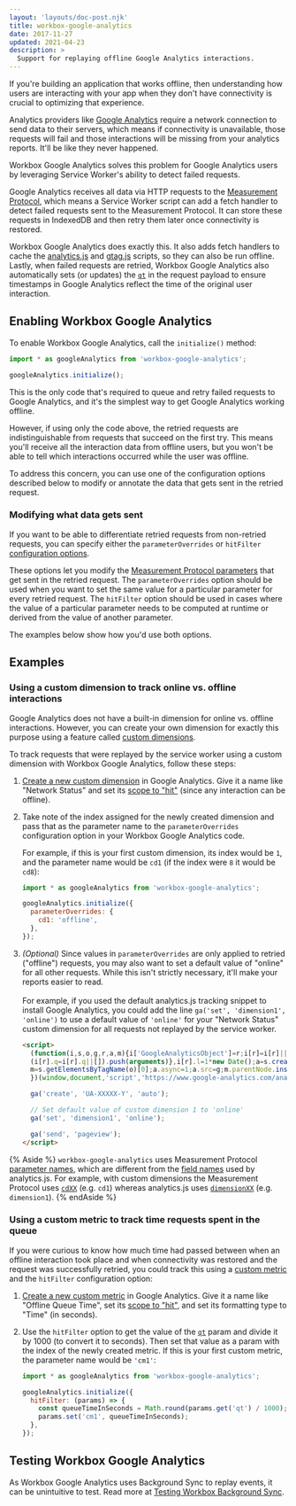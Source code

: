 ```yaml
---
layout: 'layouts/doc-post.njk'
title: workbox-google-analytics
date: 2017-11-27
updated: 2021-04-23
description: >
  Support for replaying offline Google Analytics interactions.
---
```


If you're building an application that works offline, then understanding
how users are interacting with your app when they don't have connectivity
is crucial to optimizing that experience.

Analytics providers like
[Google Analytics](https://www.google.com/analytics) require a network
connection to send data to their servers, which means if connectivity is
unavailable, those requests will fail and those interactions will be
missing from your analytics reports. It'll be like they never happened.

Workbox Google Analytics solves this problem for Google Analytics users by
leveraging Service Worker's ability to detect failed requests.

Google Analytics receives all data via HTTP requests to the
[Measurement Protocol](https://developers.google.com/analytics/devguides/collection/protocol/v1/),
which means a Service Worker script can add a fetch handler to detect
failed requests sent to the Measurement Protocol. It can store these
requests in IndexedDB and then retry them later once connectivity is
restored.

Workbox Google Analytics does exactly this. It also adds fetch
handlers to cache the
[analytics.js](https://developers.google.com/analytics/devguides/collection/analyticsjs/) and
[gtag.js](https://developers.google.com/analytics/devguides/collection/gtagjs/)
scripts, so they can also be run offline. Lastly, when failed requests are
retried, Workbox Google Analytics also automatically sets (or updates) the
[`qt`](https://developers.google.com/analytics/devguides/collection/protocol/v1/parameters#qt)
in the request payload to ensure timestamps in Google Analytics reflect the
time of the original user interaction.

## Enabling Workbox Google Analytics

To enable Workbox Google Analytics, call the `initialize()` method:

```js
import * as googleAnalytics from 'workbox-google-analytics';

googleAnalytics.initialize();
```

This is the only code that's required to queue and retry failed requests to
Google Analytics, and it's the simplest way to get Google Analytics working
offline.

However, if using only the code above, the retried requests are
indistinguishable from requests that succeed on the first try. This means
you'll receive all the interaction data from offline users, but you won't
be able to tell which interactions occurred while the user was offline.

To address this concern, you can use one of the configuration options
described below to modify or annotate the data that gets sent in the
retried request.

### Modifying what data gets sent

If you want to be able to differentiate retried requests from non-retried
requests, you can specify either the `parameterOverrides` or `hitFilter`
[configuration options](https://developers.google.com/web/tools/workbox/reference-docs/latest/module-workbox-google-analytics#.initialize).

These options let you modify the
[Measurement Protocol parameters](https://developers.google.com/analytics/devguides/collection/protocol/v1/parameters)
that get sent in the retried request. The `parameterOverrides` option
should be used when you want to set the same value for a particular
parameter for every retried request. The `hitFilter` option should be used
in cases where the value of a particular parameter needs to be computed at
runtime or derived from the value of another parameter.

The examples below show how you'd use both options.

## Examples

### Using a custom dimension to track online vs. offline interactions

Google Analytics does not have a built-in dimension for online vs. offline
interactions. However, you can create your own dimension for exactly this
purpose using a feature called
[custom dimensions](https://support.google.com/analytics/answer/2709828).

To track requests that were replayed by the service worker using a custom
dimension with Workbox Google Analytics, follow these steps:

1. [Create a new custom dimension](https://support.google.com/analytics/answer/2709829)
   in Google Analytics. Give it a name like "Network Status" and set its
   [scope to "hit"](https://support.google.com/analytics/answer/2709828#example-hit)
   (since any interaction can be offline).
2. Take note of the index assigned for the newly created dimension and pass
   that as the parameter name to the `parameterOverrides` configuration option
   in your Workbox Google Analytics code.  

   For example, if this is your first custom dimension, its index would be `1`,
   and the parameter name would be `cd1` (if the index were `8` it would be
   `cd8`):

    ```js
    import * as googleAnalytics from 'workbox-google-analytics';

    googleAnalytics.initialize({
      parameterOverrides: {
        cd1: 'offline',
      },
    });
    ```

3. _(Optional)_ Since values in `parameterOverrides` are only applied
   to retried ("offline") requests, you may also want to set a default value
   of "online" for all other requests. While this isn't strictly necessary,
   it'll make your reports easier to read.<br><br>
   For example, if you used the default analytics.js tracking snippet to install
   Google Analytics, you could add the line `ga('set', 'dimension1', 'online')`
   to use a default value of `'online'` for your "Network Status" custom dimension
   for all requests not replayed by the service worker.

    ```html
    <script>
      (function(i,s,o,g,r,a,m){i['GoogleAnalyticsObject']=r;i[r]=i[r]||function(){
      (i[r].q=i[r].q||[]).push(arguments)},i[r].l=1*new Date();a=s.createElement(o),
      m=s.getElementsByTagName(o)[0];a.async=1;a.src=g;m.parentNode.insertBefore(a,m)
      })(window,document,'script','https://www.google-analytics.com/analytics.js','ga');

      ga('create', 'UA-XXXXX-Y', 'auto');

      // Set default value of custom dimension 1 to 'online'
      ga('set', 'dimension1', 'online');

      ga('send', 'pageview');
    </script>
    ```

{% Aside %}
`workbox-google-analytics` uses Measurement Protocol
[parameter names](https://developers.google.com/analytics/devguides/collection/protocol/v1/parameters),
which are different from the
[field names](https://developers.google.com/analytics/devguides/collection/analyticsjs/field-reference#dimension)
used by analytics.js. For example, with custom dimensions the Measurement
Protocol uses
[`cdXX`](https://developers.google.com/analytics/devguides/collection/protocol/v1/parameters#cd_)
(e.g. `cd1`) whereas analytics.js uses
[`dimensionXX`](https://developers.google.com/analytics/devguides/collection/analyticsjs/field-reference#dimension) (e.g. `dimension1`).
{% endAside %}

### Using a custom metric to track time requests spent in the queue

If you were curious to know how much time had passed between when an offline
interaction took place and when connectivity was restored and the request was
successfully retried, you could track this using a
[custom metric](https://support.google.com/analytics/answer/2709828) and
the `hitFilter` configuration option:

1. [Create a new custom metric](https://support.google.com/analytics/answer/2709829)
   in Google Analytics. Give it a name like "Offline Queue Time", set its
   [scope to "hit"](https://support.google.com/analytics/answer/2709828#example-hit),
   and set its formatting type to "Time" (in seconds).
1. Use the `hitFilter` option to get the value of the
   [`qt`](https://developers.google.com/analytics/devguides/collection/protocol/v1/parameters#qt)
   param and divide it by 1000 (to convert it to seconds). Then set that value
   as a param with the index of the newly created metric. If this is your
   first custom metric, the parameter name would be `'cm1'`:  

    ```js
    import * as googleAnalytics from 'workbox-google-analytics';

    googleAnalytics.initialize({
      hitFilter: (params) => {
        const queueTimeInSeconds = Math.round(params.get('qt') / 1000);
        params.set('cm1', queueTimeInSeconds);
      },
    });
    ```

## Testing Workbox Google Analytics

As Workbox Google Analytics uses Background Sync to replay events, it can
be unintuitive to test. Read more at
[Testing Workbox Background Sync](/docs/workbox-modules/workbox-background-sync#testing_workbox_background_sync).

